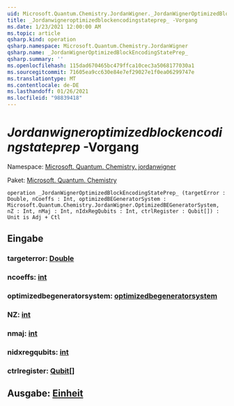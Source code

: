 ```yaml
---
uid: Microsoft.Quantum.Chemistry.JordanWigner._JordanWignerOptimizedBlockEncodingStatePrep_
title: _Jordanwigneroptimizedblockencodingstateprep_ -Vorgang
ms.date: 1/23/2021 12:00:00 AM
ms.topic: article
qsharp.kind: operation
qsharp.namespace: Microsoft.Quantum.Chemistry.JordanWigner
qsharp.name: _JordanWignerOptimizedBlockEncodingStatePrep_
qsharp.summary: ''
ms.openlocfilehash: 115dad670465bc479ffca10cec3a5068177030a1
ms.sourcegitcommit: 71605ea9cc630e84e7ef29027e1f0ea06299747e
ms.translationtype: MT
ms.contentlocale: de-DE
ms.lasthandoff: 01/26/2021
ms.locfileid: "98839418"
---
```

# <a name="_jordanwigneroptimizedblockencodingstateprep_-operation"></a>_Jordanwigneroptimizedblockencodingstateprep_ -Vorgang

Namespace: [Microsoft. Quantum. Chemistry. jordanwigner](xref:Microsoft.Quantum.Chemistry.JordanWigner)

Paket: [Microsoft. Quantum. Chemistry](https://nuget.org/packages/Microsoft.Quantum.Chemistry)




```qsharp
operation _JordanWignerOptimizedBlockEncodingStatePrep_ (targetError : Double, nCoeffs : Int, optimizedBEGeneratorSystem : Microsoft.Quantum.Chemistry.JordanWigner.OptimizedBEGeneratorSystem, nZ : Int, nMaj : Int, nIdxRegQubits : Int, ctrlRegister : Qubit[]) : Unit is Adj + Ctl
```


## <a name="input"></a>Eingabe

### <a name="targeterror--double"></a>targeterror: [Double](xref:microsoft.quantum.lang-ref.double)




### <a name="ncoeffs--int"></a>ncoeffs: [int](xref:microsoft.quantum.lang-ref.int)




### <a name="optimizedbegeneratorsystem--optimizedbegeneratorsystem"></a>optimizedbegeneratorsystem: [optimizedbegeneratorsystem](xref:Microsoft.Quantum.Chemistry.JordanWigner.OptimizedBEGeneratorSystem)




### <a name="nz--int"></a>NZ: [int](xref:microsoft.quantum.lang-ref.int)




### <a name="nmaj--int"></a>nmaj: [int](xref:microsoft.quantum.lang-ref.int)




### <a name="nidxregqubits--int"></a>nidxregqubits: [int](xref:microsoft.quantum.lang-ref.int)




### <a name="ctrlregister--qubit"></a>ctrlregister: [Qubit](xref:microsoft.quantum.lang-ref.qubit)[]





## <a name="output--unit"></a>Ausgabe: [Einheit](xref:microsoft.quantum.lang-ref.unit)

